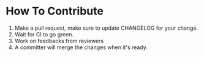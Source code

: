 # How To Contribute

1. Make a pull request, make sure to update CHANGELOG for your change.
2. Wait for CI to go green.
3. Work on feedbacks from reviewers
4. A committer will merge the changes when it's ready.
